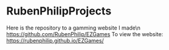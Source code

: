 # RubenPhilipProjects
Here is the repository to a gamming website I made\n
https://github.com/RubenPhilip/EZGames
To view the website: 
https://rubenphilip.github.io/EZGames/
